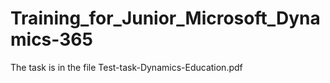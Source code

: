 # Training_for_Junior_Microsoft_Dynamics-365

The task is in the file Test-task-Dynamics-Education.pdf
